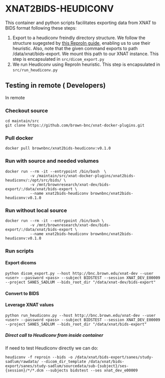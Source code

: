 # XNAT2BIDS-HEUDICONV

This container and python scripts facilitates exporting data from XNAT to BIDS format following these steps:

1. Export to a heudiconv freindly directory structure. We follow the structure sugegsted by [this ReproIn guide](https://github.com/ReproNim/reproin), enabling us to use their heuristic. Also, note that the given command exports to path /data/xnat/bids-export. We mount this path to our XNAT instance. This step is encapsulated in `src/dicom_export.py`
2. We run Heudiconv using ReproIn heuristic. This step is encapsulated in `src/run_heudiconv.py`

## Testing in remote ( Developers)

In remote

### Checkout source
```
cd maintain/src
git clone https://github.com/brown-bnc/xnat-docker-plugins.git
```

### Pull docker 

```
docker pull brownbnc/xnat2bids-heudiconv:v0.1.0
```

### Run with source and needed volumes
```
docker run --rm -it --entrypoint /bin/bash  \
           -v /maintain/src/xnat-docker-plugins/xnat2bids-heudiconv/:/opt/src/bids/ \
           -v /mnt/brownresearch/xnat-dev/bids-export/:/data/xnat/bids-export \
           --name xnat2bids-heudiconv brownbnc/xnat2bids-heudiconv:v0.1.0 

```
### Run without local source
```
docker run --rm -it --entrypoint /bin/bash \
           -v /mnt/brownresearch/xnat-dev/bids-export/:/data/xnat/bids-export \
           --name xnat2bids-heudiconv brownbnc/xnat2bids-heudiconv:v0.1.0 

```

### Run scripts

#### Export dicoms
```
python dicom_export.py --host http://bnc.brown.edu/xnat-dev --user <user> --password <pass> --subject BIDSTEST --session XNAT_DEV_E00009 --project SANES_SADLUM --bids_root_dir "/data/xnat-dev/bids-export"
```
#### Convert to BIDS


#### Leverage XNAT values 
```
python run_heudiconv.py --host http://bnc.brown.edu/xnat-dev --user <user> --password <pass> --subject BIDSTEST --session XNAT_DEV_E00009 --project SANES_SADLUM --bids_root_dir "/data/xnat/bids-export"
```

##### Direct call to Heudiconv from inside container
If need to test Heudiconv directly we can do:

<!-- heudiconv -f reproin --bids -o /data/xnat-dev/bids-export/sanes/study-sadlum/rawdata/sub-bidstest/ses-xnat_dev_e00009 --files /data/xnat-dev/bids-export/sanes/study-sadlum/sourcedata/sub-bidstest/ses-xnat_dev_e00009 -c none -->

```
heudiconv -f reproin --bids -o /data/xnat/bids-export/sanes/study-sadlum/rawdata/ --dicom_dir_template /data/xnat/bids-export/sanes/study-sadlum/sourcedata/sub-{subject}/ses-{session}/*/*.dcm --subjects bidstest --ses xnat_dev_e00009
```